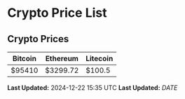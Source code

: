 # Crypto Price List

## Crypto Prices
| Bitcoin | Ethereum | Litecoin |
| ------- | -------- | -------- |
| $95410 | $3299.72 | $100.5 |
**Last Updated:** 2024-12-22 15:35 UTC
**Last Updated:** $DATE$
